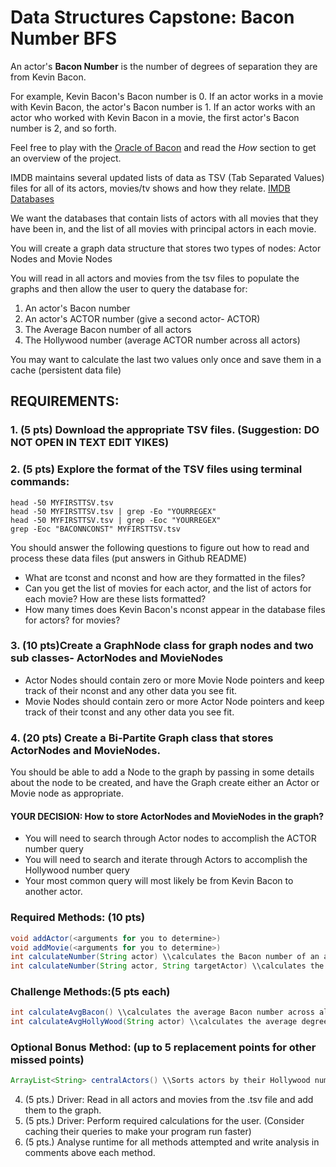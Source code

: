 # Data Structures Capstone: Bacon Number BFS

An actor's **Bacon Number** is the number of degrees of separation they are from Kevin Bacon.

For example, Kevin Bacon's Bacon number is 0. If an actor works in a movie with Kevin Bacon, the actor's Bacon number is 1. 
If an actor works with an actor who worked with Kevin Bacon in a movie, the first actor's Bacon number is 2, and so forth.

Feel free to play with the [Oracle of Bacon](https://oracleofbacon.org) and read the *How* section to get an overview of the project.

IMDB maintains several updated lists of data as TSV (Tab Separated Values) files for all of its actors, movies/tv shows and how they relate.
[IMDB Databases](https://www.imdb.com/interfaces/)

We want the databases that contain lists of actors with all movies that they have been in, 
and the list of all movies with principal actors in each movie.

You will create a graph data structure that stores two types of nodes: Actor Nodes and Movie Nodes

You will read in all actors and movies from the tsv files to populate the graphs and then allow the user to query the database for:

1. An actor's Bacon number
2. An actor's ACTOR number (give a second actor- ACTOR)
3. The Average Bacon number of all actors
4. The Hollywood number (average ACTOR number across all actors)

You may want to calculate the last two values only once and save them in a cache (persistent data file)

## REQUIREMENTS:
### 1. (5 pts) Download the appropriate TSV files. (Suggestion: DO NOT OPEN IN TEXT EDIT YIKES)
### 2. (5 pts) Explore the format of the TSV files using terminal commands:
```
head -50 MYFIRSTTSV.tsv
head -50 MYFIRSTTSV.tsv | grep -Eo "YOURREGEX"
head -50 MYFIRSTTSV.tsv | grep -Eoc "YOURREGEX"
grep -Eoc "BACONNCONST" MYFIRSTTSV.tsv
```
You should answer the following questions to figure out how to read and process these data files (put answers in Github README)
  *   What are tconst and nconst and how are they formatted in the files? 
  *   Can you get the list of movies for each actor, and the list of actors for each movie? How are these lists formatted?
  *   How many times does Kevin Bacon's nconst appear in the database files for actors? for movies?

### 3. (10 pts)Create a GraphNode class for graph nodes and two sub classes- ActorNodes and MovieNodes
  * Actor Nodes should contain zero or more Movie Node pointers and keep track of their nconst and any other data you see fit.
  * Movie Nodes should contain zero or more Actor Node pointers and keep track of their tconst and any other data you see fit.
  
### 4. (20 pts) Create a Bi-Partite Graph class that stores ActorNodes and MovieNodes. 
You should be able to add a Node to the graph by passing in some details about the node to be created, and have the Graph create either
an Actor or Movie node as appropriate.

#### YOUR DECISION: How to store ActorNodes and MovieNodes in the graph? 
* You will need to search through Actor nodes to accomplish the ACTOR number query
* You will need to search and iterate through Actors to accomplish the Hollywood number query
* Your most common query will most likely be from Kevin Bacon to another actor.

### Required Methods: (10 pts)
```java 
void addActor(<arguments for you to determine>)
void addMovie(<arguments for you to determine>)
int calculateNumber(String actor) \\calculates the Bacon number of an actor using Breadth First Search
int calculateNumber(String actor, String targetActor) \\calculates the degrees of separation between the actor and targetActor using Breadth First Search
```
### Challenge Methods:(5 pts each)
```java
int calculateAvgBacon() \\calculates the average Bacon number across all actors
int calculateAvgHollyWood(String actor) \\calculates the average degrees of separation between the actor and all other actors 
```
### Optional Bonus Method: (up to 5 replacement points for other missed points)
```java
ArrayList<String> centralActors() \\Sorts actors by their Hollywood number and returns the top 10 lowest
```
4. (5 pts.) Driver: Read in all actors and movies from the .tsv file and add them to the graph.
5. (5 pts.) Driver: Perform required calculations for the user. (Consider caching their queries to make your program run faster)
6. (5 pts.) Analyse runtime for all methods attempted and write analysis in comments above each method. 



